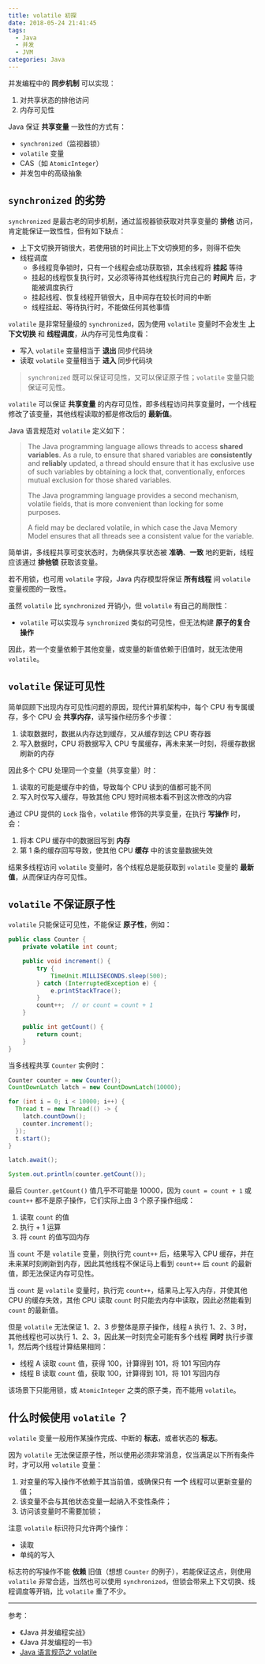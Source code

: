 ```yaml
---
title: volatile 初探
date: 2018-05-24 21:41:45
tags:
  - Java
  - 并发
  - JVM
categories: Java
---
```


并发编程中的 **同步机制** 可以实现：

1. 对共享状态的排他访问
1. 内存可见性

Java 保证 **共享变量** 一致性的方式有：

* `synchronized`（监视器锁）
* `volatile` 变量
* CAS（如 `AtomicInteger`）
* 并发包中的高级抽象

<!-- more -->

## `synchronized` 的劣势

`synchronized` 是最古老的同步机制，通过监视器锁获取对共享变量的 **排他** 访问，肯定能保证一致性性，但有如下缺点：

* 上下文切换开销很大，若使用锁的时间比上下文切换短的多，则得不偿失
* 线程调度
  + 多线程竞争锁时，只有一个线程会成功获取锁，其余线程将 **挂起** 等待
  + 挂起的线程恢复执行时，又必须等待其他线程执行完自己的 **时间片** 后，才能被调度执行
  + 挂起线程、恢复线程开销很大，且中间存在较长时间的中断
  + 线程挂起、等待执行时，不能做任何其他事情

`volatile` 是非常轻量级的 `synchronized`，因为使用 `volatile` 变量时不会发生 **上下文切换** 和 **线程调度**，从内存可见性角度看：

* 写入 `volatile` 变量相当于 **退出** 同步代码块
* 读取 `volatile` 变量相当于 **进入** 同步代码块

>`synchronized` 既可以保证可见性，又可以保证原子性；`volatile` 变量只能保证可见性。

`volatile` 可以保证 **共享变量** 的内存可见性，即多线程访问共享变量时，一个线程修改了该变量，其他线程读取的都是修改后的 **最新值**。

Java 语言规范对 `volatile` 定义如下：

>The Java programming language allows threads to access **shared variables**. As a rule, to ensure that shared variables are **consistently** and **reliably** updated, a thread should ensure that it has exclusive use of such variables by obtaining a lock that, conventionally, enforces mutual exclusion for those shared variables.
>
>The Java programming language provides a second mechanism, volatile fields, that is more convenient than locking for some purposes.
>
>A field may be declared volatile, in which case the Java Memory Model ensures that all threads see a consistent value for the variable.

简单讲，多线程共享可变状态时，为确保共享状态被 **准确**、**一致** 地的更新，线程应该通过 **排他锁** 获取该变量。

若不用锁，也可用 `volatile` 字段，Java 内存模型将保证 **所有线程** 间 `volatile` 变量视图的一致性。

虽然 `volatile` 比 `synchronized` 开销小，但 `volatile` 有自己的局限性：

* `volatile` 可以实现与 `synchronized` 类似的可见性，但无法构建 **原子的复合操作**

因此，若一个变量依赖于其他变量，或变量的新值依赖于旧值时，就无法使用 `volatile`。

## `volatile` 保证可见性

简单回顾下出现内存可见性问题的原因，现代计算机架构中，每个 CPU 有专属缓存，多个 CPU 会 **共享内存**，读写操作经历多个步骤：

1. 读取数据时，数据从内存达到缓存，又从缓存到达 CPU 寄存器
1. 写入数据时，CPU 将数据写入 CPU 专属缓存，再未来某一时刻，将缓存数据刷新的内存

因此多个 CPU 处理同一个变量（共享变量）时：

1. 读取的可能是缓存中的值，导致每个 CPU 读到的值都可能不同
1. 写入时仅写入缓存，导致其他 CPU 短时间根本看不到这次修改的内容

通过 CPU 提供的 `Lock` 指令，`volatile` 修饰的共享变量，在执行 **写操作** 时，会：

1. 将本 CPU 缓存中的数据回写到 **内存**
2. 第 1 条的缓存回写导致，使其他 CPU **缓存** 中的该变量数据失效

结果多线程访问 `volatile` 变量时，各个线程总是能获取到 `volatile` 变量的 **最新值**，从而保证内存可见性。

## `volatile` 不保证原子性

`volatile` 只能保证可见性，不能保证 **原子性**，例如：

```Java
public class Counter {
    private volatile int count;

    public void increment() {
        try {
            TimeUnit.MILLISECONDS.sleep(500);
        } catch (InterruptedException e) {
            e.printStackTrace();
        }
        count++;  // or count = count + 1
    }

    public int getCount() {
        return count;
    }
}
```

当多线程共享 `Counter` 实例时：

```Java
Counter counter = new Counter();
CountDownLatch latch = new CountDownLatch(10000);

for (int i = 0; i < 10000; i++) {
  Thread t = new Thread(() -> {
    latch.countDown();
    counter.increment();
  });
  t.start();
}

latch.await();

System.out.println(counter.getCount());
```

最后 `Counter.getCount()` 值几乎不可能是 10000，因为 `count = count + 1` 或 `count++` 都不是原子操作，它们实际上由 3 个原子操作组成：

1. 读取 `count` 的值
2. 执行 + 1 运算
3. 将 `count` 的值写回内存

当 `count` 不是 `volatile` 变量，则执行完 `count++` 后，结果写入 CPU 缓存，并在未来某时刻刷新到内存，因此其他线程不保证马上看到 `count++` 后 `count` 的最新值，即无法保证内存可见性。

当 `count` 是 `volatile` 变量时，执行完 `count++`，结果马上写入内存，并使其他 CPU 的缓存失效，其他 CPU 读取 `count` 时只能去内存中读取，因此必然能看到 `count` 的最新值。

但是 `volatile` 无法保证 1、2、3 步整体是原子操作，线程 `A` 执行 1、2、3 时，其他线程也可以执行 1、2、3，因此某一时刻完全可能有多个线程 **同时** 执行步骤 1，然后两个线程计算结果相同：

* 线程 A 读取 `count` 值，获得 100，计算得到 101，将 101 写回内存
* 线程 B 读取 `count` 值，获取 100，计算得到 101，将 101 写回内存

该场景下只能用锁，或 `AtomicInteger` 之类的原子类，而不能用 `volatile`。

## 什么时候使用 `volatile` ？

`volatile` 变量一般用作某操作完成、中断的 **标志**，或者状态的 **标志**。

因为 `volatile` 无法保证原子性，所以使用必须非常消息，仅当满足以下所有条件时，才可以用 `volatile` 变量：

1. 对变量的写入操作不依赖于其当前值，或确保只有 **一个** 线程可以更新变量的值；
1. 该变量不会与其他状态变量一起纳入不变性条件；
1. 访问该变量时不需要加锁；

注意 `volatile` 标识符只允许两个操作：

* 读取
* 单纯的写入

标志符的写操作不能 **依赖** 旧值（想想 `Counter` 的例子），若能保证这点，则使用 `volatile` 非常合适，当然也可以使用 `synchronized`，但锁会带来上下文切换、线程调度等开销，比 `volatile` 重了不少。

---

参考：

* 《Java 并发编程实战》
* 《Java 并发编程的一书》
* [Java 语言规范之 volatile](https://docs.oracle.com/javase/specs/jls/se7/html/jls-8.html#jls-8.3.1.4)
